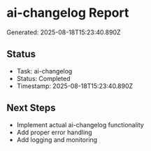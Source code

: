 # ai-changelog Report

Generated: 2025-08-18T15:23:40.890Z

## Status
- Task: ai-changelog
- Status: Completed
- Timestamp: 2025-08-18T15:23:40.890Z

## Next Steps
- Implement actual ai-changelog functionality
- Add proper error handling
- Add logging and monitoring
